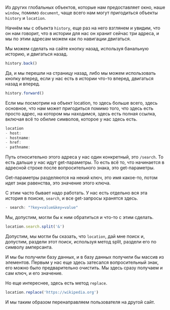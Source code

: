 Из других глобальных объектов, которые нам предоставляет окно, наше `window`, помимо `document`, чаще всего нам могут пригодиться
объекты `history` и `location`.

Начнём мы с объекта `history`, еще раз на него взглянем и увидим, что он нам говорит, что в истории для нас он хранит сейчас три адреса, и мы по этим адресам можем как по навигации двигаться.

Мы можем сделать на сайте кнопку назад, используя банальную историю, и двигаться назад.
```js
history.back()
```
Да, и мы перешли на страницу назад, либо мы можем использовать кнопку вперед, если у нас есть в истории что-то вперед, двигаться назад и вперед.
```js
history.forward()
```

Если мы посмотрим на объект location, то здесь больше всего, здесь основное, что нам может пригодиться помимо того, что здесь есть просто
адрес, на котором мы находимся, здесь есть полная ссылка, включая всё то обилие символов, которое у нас здесь есть.
```js
location
- host: 
- hostname:
- href:
- pathname:
```

Путь относительно этого адреса у нас один конкретный, это `/search`. То есть дальше у нас идут get-параметры. То есть всё то, что начинается в адресной строке после вопросительного знака, это get-параметры.

Get-параметры разделяются на некий ключ, это имя какое-то, потом идет знак равенства, это значение этого ключа. 

С этим часто бывает надо работать. У нас есть отдельно вся эта история в поиске, `search`, и все get-запросы хранятся здесь.
```js
- search: "?key=value&key=value"
```

Мы, допустим, могли бы к ним обратиться и что-то с этим сделать.
```js
location.search.split('&')
```
Допустим, мы могли бы сказать,
что `location`, дай мне поиск и, допустим, раздели этот поиск, используя метод split, раздели его по символу амперсанта.

И мы бы получили базу данных, и в базу данных получили бы массив из элементов. Первым у нас еще здесь затесался вопросительный знак, его можно было предварительно очистить. Мы здесь сразу получаем и сам ключ, и его значение.

Но еще интереснее, здесь есть метод `replace`.
```js
location.replace('https://wikipedia.org')
```
И мы таким образом перенаправляем пользователя на другой сайт.

